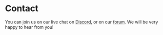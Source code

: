 # Contact

You can join us on our live chat on [Discord](https://discord.gg/hNuKny8), or on our [forum](http://forum.rainboxprod.coop/). We will be very happy to hear from you!
